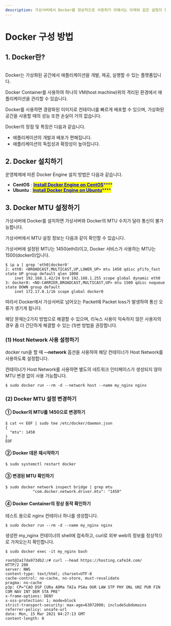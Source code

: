 ```yaml
---
description: 가상서버에서 Docker를 정상적으로 사용하기 위해서는 아래와 같은 설정이 필요합니다.
---
```


# Docker 구성 방법

## 1. Docker란?

<figure><img src="https://filesystem.cafe24.com/hosting/cloud_service/2021/03/12/36e485be398b33887ecefe6aa2688f3f_1615538493.PNG" alt=""><figcaption></figcaption></figure>

Docker는 가상화된 공간에서 애플리케이션을 개발, 제공, 실행할 수 있는 플랫폼입니다.

Docker Container를 사용하여 하나의 VM(host machine)위의 격리된 환경에서 애플리케이션을 관리할 수 있습니다.

Docker를 사용하면 경량화된 이미지로 컨테이너를 빠르게 배포할 수 있으며, 가상화된 공간을 사용할 때의 성능 또한 손실이 거의 없습니다.

Docker의 장점 및 특징은 다음과 같습니다.

* 애플리케이션의 개발과 배포가 편해집니다.
* 애플리케이션의 독립성과 확장성이 높아집니다.





## 2. Docker 설치하기

운영체제에 따른 Docker Engine 설치 방법은 다음과 같습니다.

* **CentOS** : [<mark style="color:blue;">**Install Docker Engine on CentOS**</mark>](https://docs.docker.com/engine/install/centos/#install-using-the-repository)<mark style="color:blue;">****</mark>
* **Ubuntu**  : [<mark style="color:blue;">**Install Docker Engine on Ubuntu**</mark>](https://docs.docker.com/engine/install/ubuntu/)<mark style="color:blue;">****</mark>





## 3. Docker MTU 설정하기

가상서버에 Docker를 설치하면 가상서버와 Docker의 MTU 수치가 달라 통신이 불가능합니다.

가상서버에서 MTU 설정 정보는 다음과 같이 확인할 수 있습니다.

가상서버에 설정된 MTU는 1450(eth0)이고, Docker 서비스가 사용하는 MTU는 1500(docker0)입니다.

```
$ ip a | grep 'eth0|docker0'
2: eth0: <BROADCAST,MULTICAST,UP,LOWER_UP> mtu 1450 qdisc pfifo_fast state UP group default qlen 1000
    inet 192.168.1.42/24 brd 192.168.1.255 scope global dynamic eth0
3: docker0: <NO-CARRIER,BROADCAST,MULTICAST,UP> mtu 1500 qdisc noqueue state DOWN group default
    inet 172.17.0.1/16 scope global docker0
```

따라서 Docker에서 가상서버로 넘어오는 Packet에 Packet loss가 발생하여 통신 오류가 생기게 됩니다.

해당 문제는2가지 방법으로 해결할 수 있으며, 리눅스 사용이 익숙하지 않은 사용자의 경우 좀 더 간단하게 해결할 수 있는 (1)번 방법을 권장합니다.

### (1) Host Network 사용 설정하기

docker run을 할 때 **--network** 옵션을 사용하여 해당 컨테이너가 Host Network를 사용하도록 설정합니다.

컨테이너가 Host Network를 사용하면 별도의 네트워크 인터페이스가 생성되지 않아 MTU 변경 없이 사용 가능합니다.

```shell-session
$ sudo docker run --rm -d --network host --name my_nginx nginx
```



### (2) Docker MTU 설정 변경하기

#### ① Docker의 MTU를 1450으로 변경하기

```shell-session
$ cat << EOF | sudo tee /etc/docker/daemon.json
{
  "mtu": 1450
}
EOF
```

#### ② Docker 데몬 재시작하기

```shell-session
$ sudo systemctl restart docker
```

#### ③ 변경된 MTU 확인하기

```shell-session
$ sudo docker network inspect bridge | grep mtu
            "com.docker.network.driver.mtu": "1450"
```

#### ④ Docker  Container의 정상 동작 확인하기

테스트 용으로 nginx 컨테이너 하나를 생성합니다.

```shell-session
$ sudo docker run --rm -d --name my_nginx nginx
```

생성한 my\_nginx 컨테이너의 shell에 접속하고, curl로 외부 web의 정보를 정상적으로 가져오는지 확인합니다.

```shell-session
$ sudo docker exec -it my_nginx bash

root@2a17da973db2:/# curl --head https://hosting.cafe24.com/
HTTP/2 200
server: NWS
content-type: text/html; charset=UTF-8
cache-control: no-cache, no-store, must-revalidate
pragma: no-cache
p3p: CP="CAO DSP CURa ADMa TAIa PSAa OUR LAW STP PHY ONL UNI PUR FIN COM NAV INT DEM STA PRE"
x-frame-options: DENY
x-xss-protection: 1; mode=block
strict-transport-security: max-age=63072000; includeSubdomains
referrer-policy: unsafe-url
date: Mon, 15 Mar 2021 04:27:13 GMT
content-length: 0
```

